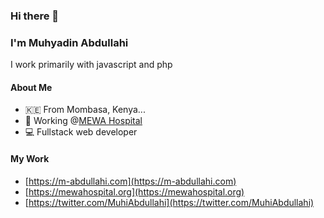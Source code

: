 ### Hi there 👋
### I'm Muhyadin Abdullahi
I work primarily with javascript and php

#### About Me
- 🇰🇪 From Mombasa, Kenya...
- 🏢 Working @[MEWA Hospital](mewahospital.org)
- 💻 Fullstack web developer


#### My Work
- [https://m-abdullahi.com](https://m-abdullahi.com)
- [https://mewahospital.org](https://mewahospital.org)
- [https://twitter.com/MuhiAbdullahi](https://twitter.com/MuhiAbdullahi)

<!--
**M-Abdullahi/M-Abdullahi** is a ✨ _special_ ✨ repository because its `README.md` (this file) appears on your GitHub profile.

Here are some ideas to get you started:

- 🔭 I’m currently working on ...
- 🌱 I’m currently learning ...
- 👯 I’m looking to collaborate on ...
- 🤔 I’m looking for help with ...
- 💬 Ask me about ...
- 📫 How to reach me: ...
- 😄 Pronouns: ...
- ⚡ Fun fact: ...
-->
